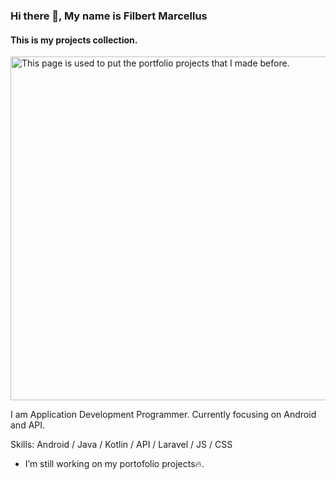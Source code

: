 ### Hi there 👋, My name is Filbert Marcellus
#### This is my projects collection.
<img src="https://drive.google.com/uc?id=1AXcENQF4Y2zenwGXnOQzNkwCmdso7x2V" alt="This page is used to put the portfolio projects that I made before." width="550px">

I am Application Development Programmer. Currently focusing on Android and API.

Skills: Android / Java / Kotlin / API / Laravel / JS / CSS

- I’m still working on my portofolio projects🔥. 

